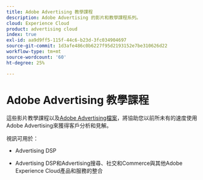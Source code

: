 ```yaml
---
title: Adobe Advertising 教學課程
description: Adobe Advertising 的影片和教學課程系列。
cloud: Experience Cloud
product: advertising cloud
index: true
exl-id: aa9d9ff5-115f-44c6-b23d-3fc034904697
source-git-commit: 1d3afe486c0b6227f95d2193152e7be310626d22
workflow-type: tm+mt
source-wordcount: '60'
ht-degree: 25%

---
```


# Adobe Advertising 教學課程

這些影片教學課程以及[Adobe Advertising檔案](https://experienceleague.adobe.com/en/docs/advertising)，將協助您以前所未有的速度使用Adobe Advertising來獲得客戶分析和見解。

視訊可用於：

* Advertising DSP

* Advertising DSP和Advertising搜尋、社交和Commerce與其他Adobe Experience Cloud產品和服務的整合

<!--
See other -learn tutorials landing pages to get ideas for additional content
-->

